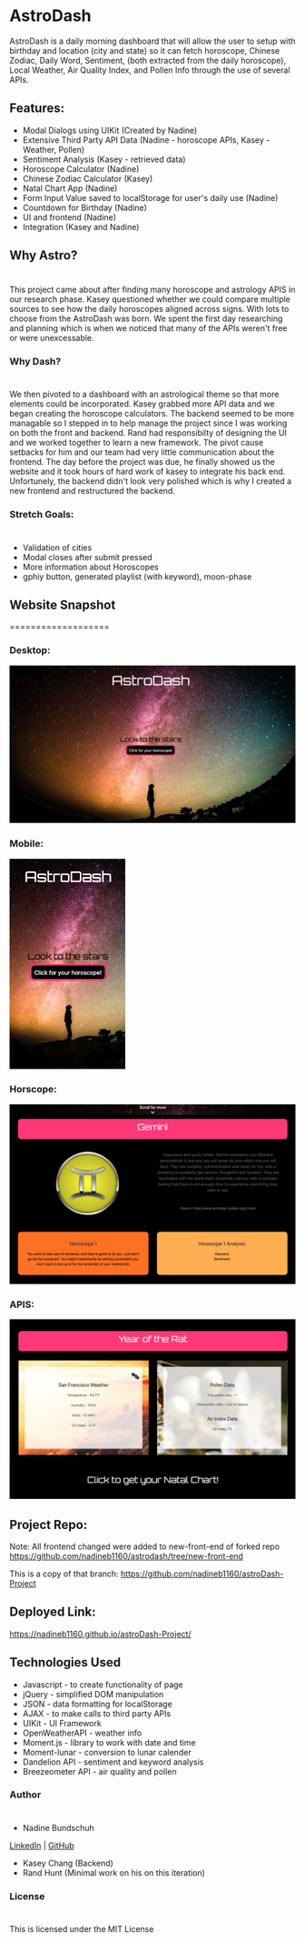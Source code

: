 # AstroDash

AstroDash is a daily morning dashboard that will allow the user to setup with birthday and location (city and state) so it can fetch horoscope, Chinese Zodiac, Daily Word, Sentiment, (both extracted from the daily horoscope), Local Weather, Air Quality Index, and Pollen Info through the use of several APIs.

## Features:

- Modal Dialogs using UIKit (Created by Nadine)
- Extensive Third Party API Data (Nadine - horoscope APIs, Kasey - Weather, Pollen)
- Sentiment Analysis (Kasey - retrieved data)
- Horoscope Calculator (Nadine)
- Chinese Zodiac Calculator (Kasey)
- Natal Chart App (Nadine)
- Form Input Value saved to localStorage for user's daily use (Nadine)
- Countdown for Birthday (Nadine)
- UI and frontend (Nadine)
- Integration (Kasey and Nadine)

## Why Astro?
#
This project came about after finding many horoscope and astrology APIS in our research phase. Kasey questioned whether we could compare multiple sources to see how the daily horoscopes aligned across signs. With lots to choose from the AstroDash was born. We spent the first day researching and planning which is when we noticed that many of the APIs weren't free or were unexcessable. 

### Why Dash?
#
We then pivoted to a dashboard with an astrological theme so that more elements could be incorporated. Kasey grabbed more API data and we began creating the horoscope calculators. The backend seemed to be more managable so I stepped in to help manage the project since I was working on both the front and backend. Rand had responsibilty of designing the UI and we worked together to learn a new framework. The pivot cause setbacks for him and our team had very little communication about the frontend. The day before the project was due, he finally showed us the website and it took hours of hard work of kasey to integrate his back end. Unfortunely, the backend didn't look very polished which is why I created a new frontend and restructured the backend. 

### Stretch Goals:
#
- Validation of cities
- Modal closes after submit pressed
- More information about Horoscopes
- gphiy button, generated playlist (with keyword), moon-phase


## Website Snapshot
===================
### Desktop:
![Image](assets/img1.png)
### Mobile:
![Image](assets/img4.png)
### Horscope:
![Image](assets/img2.png)
### APIS:
![Image](assets/img3.png)

## Project Repo:
Note: All frontend changed were added to new-front-end of forked repo
https://github.com/nadineb1160/astrodash/tree/new-front-end

This is a copy of that branch:
https://github.com/nadineb1160/astroDash-Project

## Deployed Link:
https://nadineb1160.github.io/astroDash-Project/

## Technologies Used
- Javascript - to create functionality of page
- jQuery - simplified DOM manipulation
- JSON - data formatting for localStorage
- AJAX - to make calls to third party APIs
- UIKit - UI Framework
- OpenWeatherAPI - weather info
- Moment.js - library to work with date and time
- Moment-lunar - conversion to lunar calender
- Dandelion API - sentiment and keyword analysis
- Breezeometer API - air quality and pollen

### Author 
#
- Nadine Bundschuh

[LinkedIn](https://www.linkedin.com/in/nadine-bundschuh-731233b9)
|
[GitHub](https://github.com/nadineb1160)

- Kasey Chang (Backend)
- Rand Hunt (Minimal work on his on this iteration)

### License
#
This is licensed under the MIT License



